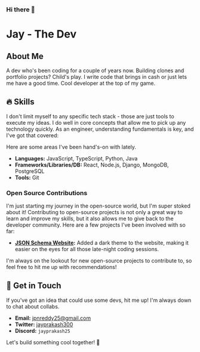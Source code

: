 ### Hi there 👋

#  Jay - The Dev 

## About Me

A dev who's been coding for a couple of years now. Building clones and portfolio projects? Child's play. I write code that brings in cash or just lets me have a good time. Cool developer at the top of my game.

## 🔥 Skills

I don't limit myself to any specific tech stack - those are just tools to execute my ideas. I do well in core concepts that allow me to pick up any technology quickly. As an engineer, understanding fundamentals is key, and I've got that covered:

Here are some areas I've been hand's-on with lately.

- **Languages:** JavaScript, TypeScript, Python, Java
- **Frameworks/Libraries/DB:** React, Node.js, Django, MongoDB, PostgreSQL
- **Tools:** Git

### Open Source Contributions

I'm just starting my journey in the open-source world, but I'm super stoked about it! Contributing to open-source projects is not only a great way to learn and improve my skills, but it also allows me to give back to the developer community. Here are a few projects I've been involved with so far:

- **[JSON Schema Website](https://github.com/json-schema-org/website):** Added a dark theme to the website, making it easier on the eyes for all those late-night coding sessions.

I'm always on the lookout for new open-source projects to contribute to, so feel free to hit me up with recommendations!


## 💸 Get in Touch

If you've got an idea that could use some  devs, hit me up! I'm always down to chat about  collabs.

- **Email:** [jpnreddy25@gmail.com](mailto:jpnreddy25@gmail.com)
- **Twitter:** [jayprakash300](https://twitter.com/Jayprakash300)
- **Discord:** `jayprakash25`

Let's build something cool together! 🚀



